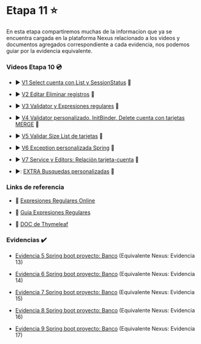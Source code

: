 # Etapa 11 :star:

En esta etapa compartiremos muchas de la informacion que ya se encuentra cargada en la plataforma Nexus relacionado a los videos y documentos agregados correspondiente a cada evidencia, nos podemos guiar por la evidencia equivalente.

### Videos Etapa 10 :cd:

- :arrow_forward: [V1 Select cuenta con List y SessionStatus](https://youtu.be/ABhpqRx7cp4) :vhs:

- :arrow_forward: [V2 Editar Eliminar registros](https://youtu.be/cn3IyJdlGI4) :vhs:

- :arrow_forward: [V3 Validator y Expresiones regulares](https://youtu.be/sdr7xe3V3_Q) :vhs:

- :arrow_forward: [V4 Validator personalizado, InitBinder, Delete cuenta con tarjetas MERGE](https://youtu.be/Gjs61azogOk) :vhs:

- :arrow_forward: [V5 Validar Size List de tarjetas](https://youtu.be/_C2LIH8H9jg) :vhs:

- :arrow_forward: [V6 Exception personalizada Spring](https://youtu.be/1PsNxRZQmJU) :vhs:

- :arrow_forward: [V7 Service y Editors: Relación tarjeta-cuenta](https://youtu.be/T-3WrhSxC0Y) :vhs:

- ▶️: [EXTRA Busquedas personalizadas](https://youtu.be/j3x3gO6kQf0) :vhs:

### Links de referencia 

- :straight_ruler: [Expresiones Regulares Online](https://regexr.com/)

- :hammer: [Guia Expresiones Regulares](https://github.com/falconmasters/expresiones-regulares/blob/master/Expresiones_Regulares.txt)

- :speech_balloon: [DOC de Thymeleaf](https://www.thymeleaf.org/doc/tutorials/3.0/thymeleafspring.pdf)


### Evidencias :heavy_check_mark:

- [Evidencia 5 Spring boot proyecto: Banco](https://drive.google.com/file/d/1bbWFBoOJ9tBKlOgciuRrlexEh6BlthK9/view?usp=sharing) (Equivalente Nexus: Evidencia 13)

- [Evidencia 6 Spring boot proyecto: Banco](https://drive.google.com/file/d/1dFuOpuGYtK1O84r-SZpv5VzUNGooseaT/view?usp=sharing) (Equivalente Nexus: Evidencia 14)

- [Evidencia 7 Spring boot proyecto: Banco](https://drive.google.com/file/d/1kZHacg0e29B28QvjeCXXcM_O-faLBtmp/view?usp=sharing) (Equivalente Nexus: Evidencia 15)

- [Evidencia 8 Spring boot proyecto: Banco](https://drive.google.com/file/d/1CPwgTHC44DfNNiPO0N3lpwpTNvHTYnGd/view?usp=sharing) (Equivalente Nexus: Evidencia 16)

- [Evidencia 9 Spring boot proyecto: Banco](https://drive.google.com/file/d/1H_K14rXVMsSDQAwHNR6x7da10bRx2_7s/view?usp=sharing) (Equivalente Nexus: Evidencia 17)
